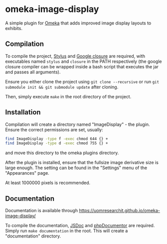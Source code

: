 # omeka-image-display

A simple plugin for [Omeka](https://omeka.org/) that adds improved
image display layouts to exhibits.

## Compilation

To compile the project, [Stylus](http://stylus-lang.com/) and
[Google closure](https://developers.google.com/closure/compiler/) are
required, with executables named `stylus` and `closure` in the PATH
respectively (the google closure compiler can be wrapped inside a bash
script that executes the jar and passes all arguments).

Ensure you either clone the project using `git clone --recursive` or
run `git submodule init && git submodule update` after cloning.

Then, simply execute `make` in the root directory of the project.

## Installation

Compilation will create a directory named "ImageDisplay" - the
plugin. Ensure the correct permissions are set, usually:

```bash
find ImageDisplay -type f -exec chmod 644 {} +
find ImageDisplay -type d -exec chmod 755 {} +
```

and move this directory to the omeka plugins directory.

After the plugin is installed, ensure that the fullsize image
derivative size is large enough. The setting can be found in the
"Settings" menu of the "Appearances" page.

At least 1000000 pixels is recommended.

## Documentation

Documentation is available through https://uomresearchit.github.io/omeka-image-display/

To compile the documentation, [JSDoc](http://usejsdoc.org/) and [phpDocumentor](https://www.phpdoc.org/) are required. Simply run `make documentation` in the root. This will create a "documentation" directory.
